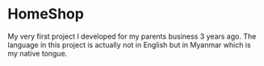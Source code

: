# HomeShop
My very first project I developed for my parents business 3 years ago. The language in this project is actually not in English but in Myanmar which is my native tongue.
